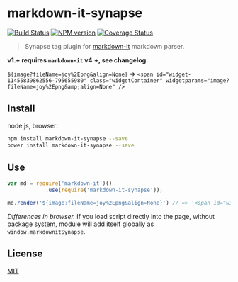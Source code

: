 # markdown-it-synapse

[![Build Status](https://img.shields.io/travis/jay-hodgson/markdown-it-synapse/master.svg?style=flat)](https://travis-ci.org/jay-hodgson/markdown-it-synapse)
[![NPM version](https://img.shields.io/npm/v/markdown-it-synapse.svg?style=flat)](https://www.npmjs.org/package/markdown-it-synapse)
[![Coverage Status](https://img.shields.io/coveralls/jay-hodgson/markdown-it-synapse/master.svg?style=flat)](https://coveralls.io/r/jay-hodgson/markdown-it-synapse?branch=master)

> Synapse tag plugin for [markdown-it](https://github.com/markdown-it/markdown-it) markdown parser.

__v1.+ requires `markdown-it` v4.+, see changelog.__

`${image?fileName=joy%2Epng&align=None}` => `<span id="widget-11455839862556-795655980" class="widgetContainer" widgetparams="image?fileName=joy%2Epng&amp;align=None" />`


## Install

node.js, browser:

```bash
npm install markdown-it-synapse --save
bower install markdown-it-synapse --save
```

## Use

```js
var md = require('markdown-it')()
            .use(require('markdown-it-synapse'));

md.render('${image?fileName=joy%2Epng&align=None}') // => '<span id="widget-11455839862556-795655980" class="widgetContainer" widgetparams="image?fileName=joy%2Epng&amp;align=None" />'

```

_Differences in browser._ If you load script directly into the page, without
package system, module will add itself globally as `window.markdownitSynapse`.


## License
[MIT](https://github.com/jay-hodgson/markdown-it-synapse/blob/master/LICENSE)
